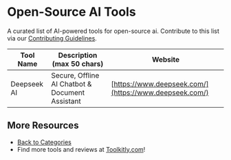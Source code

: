 # Open-Source AI Tools

A curated list of AI-powered tools for open-source ai. Contribute to this list via our [Contributing Guidelines](../CONTRIBUTING.md).

| Tool Name | Description (max 50 chars) | Website |
|-----------|----------------------------|---------|
| Deepseek AI | Secure, Offline AI Chatbot & Document Assistant | [https://www.deepseek.com/](https://www.deepseek.com/) |

## More Resources
- [Back to Categories](https://github.com/ToolkitlyAI/awesome-ai-tools/blob/master/README.md)
- Find more tools and reviews at [Toolkitly.com](https://toolkitly.com)!
